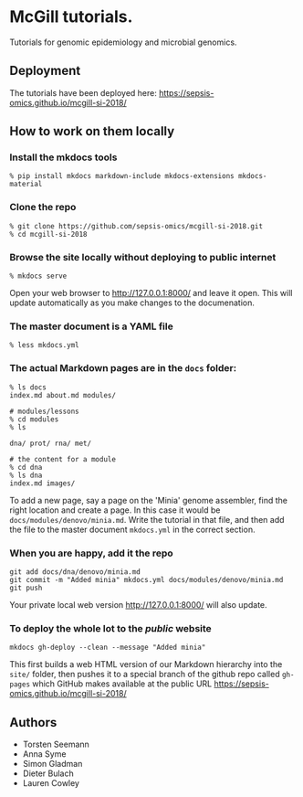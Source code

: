 # McGill tutorials.

Tutorials for genomic epidemiology and microbial genomics.

## Deployment

The tutorials have been deployed here: https://sepsis-omics.github.io/mcgill-si-2018/

## How to work on them locally

### Install the mkdocs tools
```
% pip install mkdocs markdown-include mkdocs-extensions mkdocs-material
```

### Clone the repo
```
% git clone https://github.com/sepsis-omics/mcgill-si-2018.git
% cd mcgill-si-2018
```

### Browse the site locally without deploying to public internet
```
% mkdocs serve
```
Open your web browser to http://127.0.0.1:8000/ and leave it open.
This will update automatically as you make changes to the documenation.

### The master document is a YAML file
```
% less mkdocs.yml
```

### The actual Markdown pages are in the `docs` folder:
```
% ls docs
index.md about.md modules/ 

# modules/lessons
% cd modules
% ls

dna/ prot/ rna/ met/  

# the content for a module
% cd dna
% ls dna
index.md images/
```

To add a new page, say a page on the 'Minia' genome assembler, find the
right location and create a page.  In this case it would be
`docs/modules/denovo/minia.md`.  Write the tutorial in that file, and then add
the file to the master document `mkdocs.yml` in the correct section.

### When you are happy, add it the repo
```
git add docs/dna/denovo/minia.md
git commit -m "Added minia" mkdocs.yml docs/modules/denovo/minia.md
git push
```
Your private local web version  http://127.0.0.1:8000/ will also update.

### To deploy the whole lot to the *public* website
```
mkdocs gh-deploy --clean --message "Added minia"
```
This first builds a web HTML version of our Markdown hierarchy into the `site/` folder, then pushes it to a special
branch of the github repo called `gh-pages` which GitHub makes available at the public URL
https://sepsis-omics.github.io/mcgill-si-2018/

## Authors

* Torsten Seemann
* Anna Syme
* Simon Gladman
* Dieter Bulach
* Lauren Cowley
